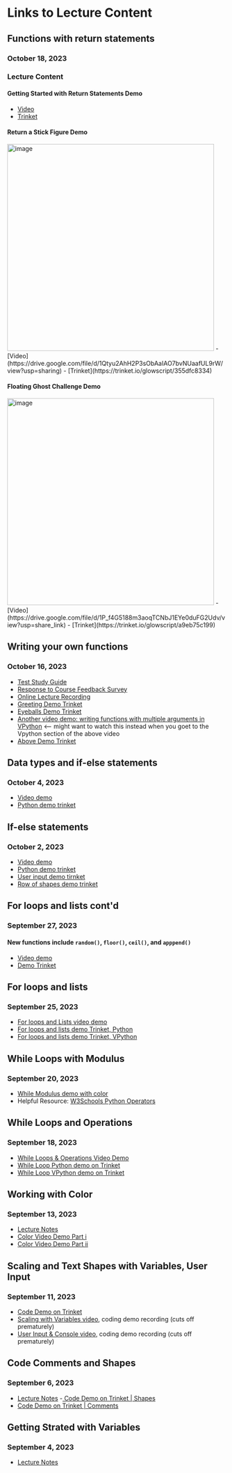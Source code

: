# Links to Lecture Content

## Functions with return statements
### October 18, 2023

### Lecture Content
#### Getting Started with Return Statements Demo
- [Video](https://drive.google.com/file/d/1H3w1aeqjLrkO9rzd12F282WCJ1wZ3BW3/view?usp=share_link)
- [Trinket](https://trinket.io/python/fa52a87ccd)

#### Return a Stick Figure Demo
<img width="476" alt="image" src="https://github.com/allegheny-college-cmpsc-100-fall-2023/course-materials/assets/8368413/d8d2e22f-aa95-4bca-9310-9fc27ff813ce">
- [Video](https://drive.google.com/file/d/1Qtyu2AhH2P3sObAaIAO7bvNUaafUL9rW/view?usp=sharing)
- [Trinket](https://trinket.io/glowscript/355dfc8334)

#### Floating Ghost Challenge Demo
<img width="476" alt="image" src="https://github.com/allegheny-college-cmpsc-100-fall-2023/course-materials/assets/8368413/3b8bc361-2ad6-4ab4-baf7-56f54c1bd61e">
- [Video](https://drive.google.com/file/d/1P_f4G5188m3aoqTCNbJ1EYe0duFG2Udv/view?usp=share_link)
- [Trinket](https://trinket.io/glowscript/a9eb75c199)
  
## Writing your own functions
### October 16, 2023
- [Test Study Guide](https://github.com/allegheny-college-cmpsc-100-fall-2023/course-materials/blob/main/10.20-assessment-guide.md)
- [Response to Course Feedback Survey](https://github.com/allegheny-college-cmpsc-100-fall-2023/course-materials/blob/main/lecture-content/feedback-response.md)
- [Online Lecture Recording](https://drive.google.com/file/d/1VlL-sjpRm6xFlYZg03kdjsUqW954Yjbs/view?usp=drive_link)
- [Greeting Demo Trinket](https://trinket.io/library/trinkets/f4ce84d89c)
- [Eyeballs Demo Trinket](https://trinket.io/library/trinkets/397da89596)
- [Another video demo: writing functions with multiple arguments in VPython](https://drive.google.com/file/d/1eHGoe0s_te99IP4R3sf2iq2AlgYMON8Y/view?usp=drive_link) <-- might want to watch this instead when you goet to the Vpython section of the above video
- [Above Demo Trinket](https://trinket.io/glowscript/d8d6c79868)

## Data types and if-else statements
### October 4, 2023
- [Video demo](https://drive.google.com/file/d/1F0NbiqA1mnLe6jwcNT6FuzxyvUJQFbv3/view?usp=drive_link)
- [Python demo trinket](https://trinket.io/python/b123492800)

## If-else statements
### October 2, 2023
- [Video demo](https://drive.google.com/file/d/1elqi5RGD0vEgBTji9rDTeNJCFycU2P99/view)
- [Python demo trinket](https://trinket.io/python/e9ee60c783)
- [User input demo tirnket](https://trinket.io/glowscript/1b0eff1b93)
- [Row of shapes demo trinket](https://trinket.io/glowscript/3854590faf)

## For loops and lists cont'd
### September 27, 2023
#### New functions include `random()`, `floor()`, `ceil()`, and `apppend()`
- [Video demo](https://drive.google.com/file/d/1Jkr8uISfPakpVughE3rFc9fLknmK8i_N/view?usp=drive_link)
- [Demo Trinket](https://trinket.io/glowscript/1eb4cf8d51)

## For loops and lists
### September 25, 2023
- [For loops and Lists video demo](https://drive.google.com/file/d/1TvXUjscYRcOeUtSHwrRz_msQJpYSMxx4/view?usp=drive_link)
- [For loops and lists demo Trinket, Python](https://trinket.io/library/trinkets/cc7bf4abcb)
- [For loops and lists demo Trinket, VPython](https://trinket.io/glowscript/60339b2396)

## While Loops with Modulus
### September 20, 2023
- [While Modulus demo with color](https://trinket.io/library/trinkets/47ebd95f6a)
- Helpful Resource: [W3Schools Python Operators](https://www.w3schools.com/python/python_operators.asp)

## While Loops and Operations
### September 18, 2023
- [While Loops & Operations Video Demo](https://drive.google.com/file/d/1wT3l162Y0TxDjGeirjcHLg6UOxsT2Ahr/view?usp=drive_link)
- [While Loop Python demo on Trinket](https://trinket.io/python/a927f17ce5)
- [While Loop VPython demo on Trinket](https://trinket.io/glowscript/af5cc23f8f)

## Working with Color
### September 13, 2023
- [Lecture Notes](https://github.com/allegheny-college-cmpsc-100-fall-2023/course-materials/blob/main/lecture-content/color-september-13.md)
- [Color Video Demo Part i](https://drive.google.com/file/d/1Fv-op_BkHfbCtdlPiNHp37m1aCLBtZ2-/view?usp=drive_link)
- [Color Video Demo Part ii](https://drive.google.com/file/d/1EkgB7dSiByS16qWXpVyeukb6MNkGQhgl/view?usp=drive_link)

## Scaling and Text Shapes with Variables, User Input
### September 11, 2023
- [Code Demo on Trinket](https://trinket.io/glowscript/d318beb69e)
- [Scaling with Variables video](https://drive.google.com/file/d/12aph-l_PkFhmHhlIQKySqdkZGlc4teur/view?usp=sharing), coding demo recording (cuts off prematurely)
- [User Input & Console video](https://drive.google.com/file/d/1YHQEhsCR_3tzmNn0uMzYB7FdipkbBThn/view?usp=drive_link), coding demo recording (cuts off prematurely)

## Code Comments and Shapes
### September 6, 2023
- [Lecture Notes](https://github.com/allegheny-college-cmpsc-100-fall-2023/course-materials/blob/main/lecture-content/comments-and-shapes-9-6.md)
-[ Code Demo on Trinket | Shapes ](https://trinket.io/library/trinkets/b21ce9cf3f)
- [Code Demo on Trinket | Comments ](https://trinket.io/library/trinkets/57855f87ee)

## Getting Strated with Variables
### September 4, 2023
- [Lecture Notes](https://github.com/allegheny-college-cmpsc-100-fall-2023/course-materials/blob/main/lecture-content/variables-getting-started-9-4-23.md)





